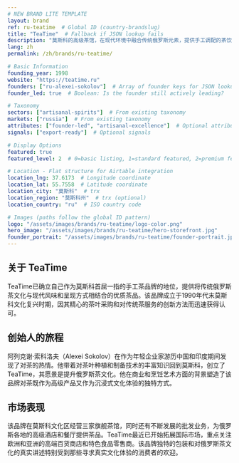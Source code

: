 ```yaml
---
# NEW BRAND LITE TEMPLATE
layout: brand
ref: ru-teatime  # Global ID (country-brandslug)
title: "TeaTime"  # Fallback if JSON lookup fails
description: "莫斯科的高级茶馆，在现代环境中融合传统俄罗斯元素，提供手工调配的茶饮和独特的茶道体验。" # trx
lang: zh
permalink: /zh/brands/ru-teatime/

# Basic Information
founding_year: 1998
website: "https://teatime.ru"
founders: ["ru-alexei-sokolov"]  # Array of founder keys for JSON lookup
founder_led: true  # Boolean: Is the founder still actively leading?

# Taxonomy
sectors: ["artisanal-spirits"]  # From existing taxonomy
markets: ["russia"]  # From existing taxonomy
attributes: ["founder-led", "artisanal-excellence"]  # Optional attributes
signals: ["export-ready"]  # Optional signals

# Display Options
featured: true
featured_level: 2  # 0=basic listing, 1=standard featured, 2=premium featured

# Location - Flat structure for Airtable integration
location_lng: 37.6173  # Longitude coordinate
location_lat: 55.7558  # Latitude coordinate
location_city: "莫斯科"  # trx
location_region: "莫斯科州"  # trx (optional)
location_country: "ru"  # ISO country code

# Images (paths follow the global ID pattern)
logo: "/assets/images/brands/ru-teatime/logo-color.png"
hero_image: "/assets/images/brands/ru-teatime/hero-storefront.jpg"
founder_portrait: "/assets/images/brands/ru-teatime/founder-portrait.jpg"
---
```


## 关于 TeaTime

TeaTime已确立自己作为莫斯科首屈一指的手工茶品牌的地位，提供将传统俄罗斯茶文化与现代风味和呈现方式相结合的优质茶品。该品牌成立于1990年代末莫斯科文化复兴时期，因其精心的茶叶采购和对传统茶服务的创新方法而迅速获得认可。

## 创始人的旅程

阿列克谢·索科洛夫（Alexei Sokolov）在作为年轻企业家游历中国和印度期间发现了对茶的热情。他带着对茶叶种植和制备技术的丰富知识回到莫斯科，创立了TeaTime，其愿景是提升俄罗斯茶文化。他在商业和烹饪艺术方面的背景塑造了该品牌对茶既作为高级产品又作为沉浸式文化体验的独特方式。

## 市场表现

该品牌在莫斯科文化区经营三家旗舰茶馆，同时还有不断发展的批发业务，为俄罗斯各地的高级酒店和餐厅提供茶品。TeaTime最近已开始拓展国际市场，重点关注欧洲和亚洲的高端百货商店和特色食品零售商。该品牌独特的包装和对俄罗斯茶文化的真实讲述特别受到那些寻求真实文化体验的消费者的欢迎。
